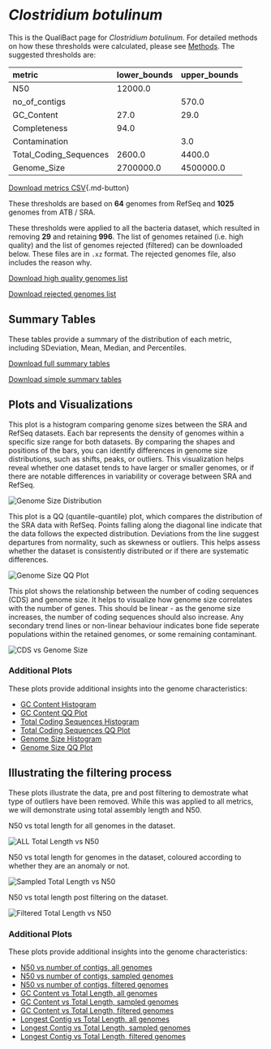 # *Clostridium botulinum*

This is the QualiBact page for *Clostridium botulinum*. For detailed methods on how these thresholds were calculated, please see [Methods](../../methods.md).
The suggested thresholds are: 

| metric                 | lower_bounds   | upper_bounds   |
|:-----------------------|:---------------|:---------------|
| N50                    | 12000.0        |                |
| no_of_contigs          |                | 570.0          |
| GC_Content             | 27.0           | 29.0           |
| Completeness           | 94.0           |                |
| Contamination          |                | 3.0            |
| Total_Coding_Sequences | 2600.0         | 4400.0         |
| Genome_Size            | 2700000.0      | 4500000.0      |

[Download metrics CSV](Clostridium_botulinum_metrics.csv){.md-button}


These thresholds are based on **64** genomes from RefSeq and **1025** genomes from ATB / SRA.

These thresholds were applied to all the bacteria dataset, which resulted in removing **29** and retaining **996**.
The list of genomes retained (i.e. high quality) and the list of genomes rejected (filtered) can be downloaded below. These files are in `.xz` format. The rejected genomes file, also includes the reason why.

[Download high quality genomes list](Clostridium_botulinum_high_quality_genomes.csv.xz)


[Download rejected genomes list](Clostridium_botulinum_filtered_out_genomes.csv.xz)



## Summary Tables
These tables provide a summary of the distribution of each metric, including SDeviation, Mean, Median, and Percentiles.

[Download full summary tables](summary.csv)

[Download simple summary tables](selected_summary.csv)

## Plots and Visualizations

This plot is a histogram comparing genome sizes between the SRA and RefSeq datasets. Each bar represents the density of genomes within a specific size range for both datasets. By comparing the shapes and positions of the bars, you can identify differences in genome size distributions, such as shifts, peaks, or outliers. This visualization helps reveal whether one dataset tends to have larger or smaller genomes, or if there are notable differences in variability or coverage between SRA and RefSeq.

![Genome Size Distribution](Genome_Size_refseq_histogram_kde.png)

This plot is a QQ (quantile-quantile) plot, which compares the distribution of the SRA data with RefSeq. Points falling along the diagonal line indicate that the data follows the expected distribution. Deviations from the line suggest departures from normality, such as skewness or outliers. This helps assess whether the dataset is consistently distributed or if there are systematic differences.

![Genome Size QQ Plot](Genome_Size_refseq_qqplot.png)

This plot shows the relationship between the number of coding sequences (CDS) and genome size. It helps to visualize how genome size correlates with the number of genes. This should be linear - as the genome size increases, the number of coding sequences should also increase. Any secondary trend lines or non-linear behaviour indicates bone fide seperate populations within the retained genomes, or some remaining contaminant. 

![CDS vs Genome Size](Clostridium_botulinum_CDS_vs_Genome_Size.png)

### Additional Plots

These plots provide additional insights into the genome characteristics:

- [GC Content Histogram](GC_Content_refseq_histogram_kde.png)
- [GC Content QQ Plot](GC_Content_refseq_qqplot.png)
- [Total Coding Sequences Histogram](Total_Coding_Sequences_refseq_histogram_kde.png)
- [Total Coding Sequences QQ Plot](Total_Coding_Sequences_refseq_qqplot.png)
- [Genome Size Histogram](Genome_Size_refseq_histogram_kde.png)
- [Genome Size QQ Plot](Genome_Size_refseq_qqplot.png)
## Illustrating the filtering process
These plots illustrate the data, pre and post filtering to demostrate what type of outliers have been removed. While this was applied to all metrics, we will demonstrate using total assembly length and N50.

N50 vs total length for all genomes in the dataset.

![ALL Total Length vs N50](Clostridium_botulinum_all_total_length_N50.png)

N50 vs total length for genomes in the dataset, coloured according to whether they are an anomaly or not.

![Sampled Total Length vs N50](Clostridium_botulinum_sample_total_length_N50.png)

N50 vs total length post filtering on the dataset.

![Filtered Total Length vs N50](Clostridium_botulinum_filt_total_length_N50.png)

### Additional Plots

These plots provide additional insights into the genome characteristics:

- [N50 vs number of contigs, all genomes](Clostridium_botulinum_all_N50_number.png)
- [N50 vs number of contigs, sampled genomes](Clostridium_botulinum_sample_N50_number.png)
- [N50 vs number of contigs, filtered genomes](Clostridium_botulinum_filt_N50_number.png)
- [GC Content vs Total Length, all genomes](Clostridium_botulinum_all_total_length_GC_Content.png)
- [GC Content vs Total Length, sampled genomes](Clostridium_botulinum_sample_total_length_GC_Content.png)
- [GC Content vs Total Length, filtered genomes](Clostridium_botulinum_filt_total_length_GC_Content.png)
- [Longest Contig vs Total Length, all genomes](Clostridium_botulinum_all_total_length_longest.png)
- [Longest Contig vs Total Length, sampled genomes](Clostridium_botulinum_sample_total_length_longest.png)
- [Longest Contig vs Total Length, filtered genomes](Clostridium_botulinum_filt_total_length_longest.png)
